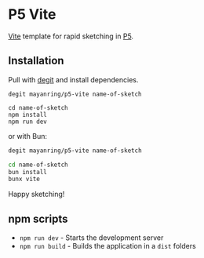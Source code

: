 # P5 Vite

[Vite](https://vitejs.dev/) template for rapid sketching in [P5](https://p5js.org).

## Installation

Pull with [degit](https://github.com/Rich-Harris/degit) and install dependencies.

```
degit mayanring/p5-vite name-of-sketch

cd name-of-sketch
npm install
npm run dev
```

or with Bun:

```bash
degit mayanring/p5-vite name-of-sketch

cd name-of-sketch
bun install
bunx vite
```

Happy sketching!

## npm scripts

- `npm run dev` - Starts the development server
- `npm run build` - Builds the application in a `dist` folders
